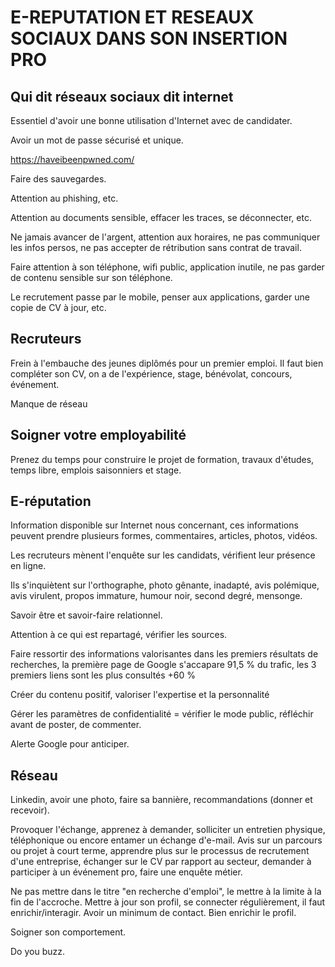 # E-REPUTATION ET RESEAUX SOCIAUX DANS SON INSERTION PRO

## Qui dit réseaux sociaux dit internet

Essentiel d'avoir une bonne utilisation d'Internet avec de candidater.

Avoir un mot de passe sécurisé et unique.

<https://haveibeenpwned.com/>

Faire des sauvegardes.

Attention au phishing, etc.

Attention au documents sensible, effacer les traces, se déconnecter, etc.

Ne jamais avancer de l'argent, attention aux horaires, ne pas communiquer les infos persos, ne pas accepter de rétribution sans contrat de travail.

Faire attention à son téléphone, wifi public, application inutile, ne pas garder de contenu sensible sur son téléphone.

Le recrutement passe par le mobile, penser aux applications, garder une copie de CV à jour, etc.

## Recruteurs

Frein à l'embauche des jeunes diplômés pour un premier emploi. Il faut bien compléter son CV, on a de l'expérience, stage, bénévolat, concours, événement.

Manque de réseau

## Soigner votre employabilité

Prenez du temps pour construire le projet de formation, travaux d'études, temps libre, emplois saisonniers et stage.

## E-réputation

Information disponible sur Internet nous concernant, ces informations peuvent prendre plusieurs formes, commentaires, articles, photos, vidéos.

Les recruteurs mènent l'enquête sur les candidats, vérifient leur présence en ligne.

Ils s'inquiètent sur l'orthographe, photo gênante, inadapté, avis polémique, avis virulent, propos immature, humour noir, second degré, mensonge.

Savoir être et savoir-faire relationnel.

Attention à ce qui est repartagé, vérifier les sources.

Faire ressortir des informations valorisantes dans les premiers résultats de recherches, la première page de Google s'accapare 91,5 % du trafic, les 3 premiers liens sont les plus consultés +60 %

Créer du contenu positif, valoriser l'expertise et la personnalité

Gérer les paramètres de confidentialité = vérifier le mode public, réfléchir avant de poster, de commenter.

Alerte Google pour anticiper.

## Réseau

Linkedin, avoir une photo, faire sa bannière, recommandations (donner et recevoir).

Provoquer l'échange, apprenez à demander, solliciter un entretien physique, téléphonique ou encore entamer un échange d'e-mail.
Avis sur un parcours ou projet à court terme, apprendre plus sur le processus de recrutement d'une entreprise, échanger sur le CV par rapport au secteur, demander à participer à un événement pro, faire une enquête métier.

Ne pas mettre dans le titre "en recherche d'emploi", le mettre à la limite à la fin de l'accroche.
Mettre à jour son profil, se connecter régulièrement, il faut enrichir/interagir.
Avoir un minimum de contact.
Bien enrichir le profil.

Soigner son comportement.

Do you buzz.
